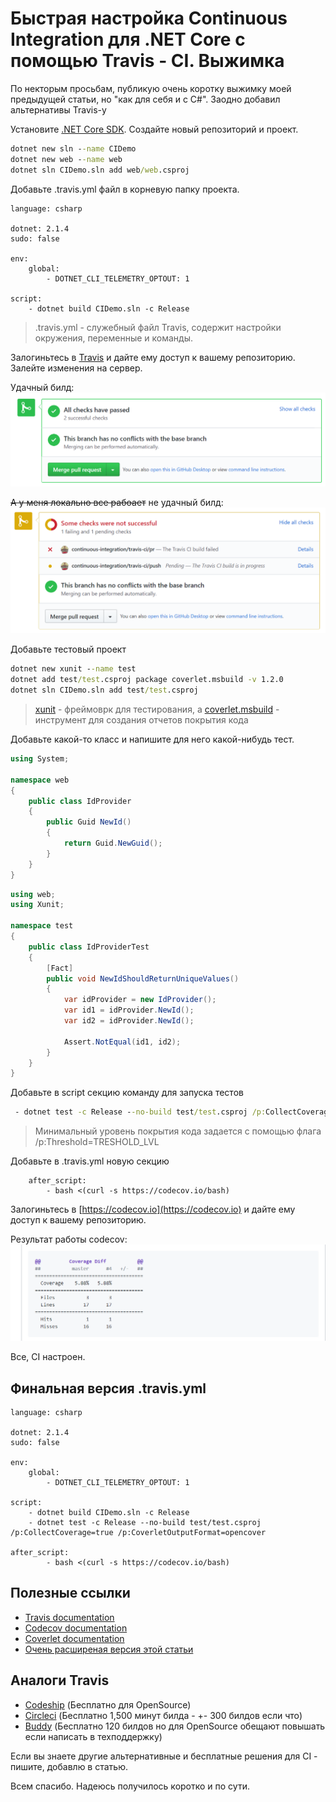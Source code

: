 # Быстрая настройка Continuous Integration для .NET Core c помощью Travis - CI. Выжимка

По некторым просьбам, публикую очень коротку выжимку моей предыдущей статьи, но "как для себя и c C#".
Заодно добавил альтернативы Travis-у

<cut/>

Установите [.NET Core SDK](https://www.microsoft.com/net/). Создайте новый репозиторий и проект.

```cmd
dotnet new sln --name CIDemo
dotnet new web --name web
dotnet sln CIDemo.sln add web/web.csproj
```

Добавьте .travis.yml файл в корневую папку проекта.

``` text
language: csharp

dotnet: 2.1.4
sudo: false

env:
    global:
        - DOTNET_CLI_TELEMETRY_OPTOUT: 1

script:
    - dotnet build CIDemo.sln -c Release
```

> .travis.yml - служебный файл Travis, содержит настройки окружения, переменные и команды.

Залогиньтесь в [Travis](https://travis-ci.org/) и дайте ему доступ к вашему репозиторию. Залейте изменения на сервер.

Удачный билд:
![Travis ok image](https://raw.githubusercontent.com/Drag13/articles/master/DotnetCI/imgs/TravisBuildSuccess.PNG)

~~А у меня локально все рабоает~~ не удачный билд:
![Travis failed image](https://raw.githubusercontent.com/Drag13/articles/master/DotnetCI/imgs/TravisBuildFailed.PNG)

Добавьте тестовый проект

```cmd
dotnet new xunit --name test
dotnet add test/test.csproj package coverlet.msbuild -v 1.2.0
dotnet sln CIDemo.sln add test/test.csproj
```

> [xunit](https://xunit.github.io/) - фреймоврк для тестирования, а [coverlet.msbuild](https://github.com/tonerdo/coverlet/blob/master/README.md) - инструмент для создания отчетов покрытия кода

Добавьте какой-то класс и напишите для него какой-нибудь тест.

<spoiler title="Например: ">

```c#
using System;

namespace web
{
    public class IdProvider
    {
        public Guid NewId()
        {
            return Guid.NewGuid();
        }
    }
}
```

```c#
using web;
using Xunit;

namespace test
{
    public class IdProviderTest
    {
        [Fact]
        public void NewIdShouldReturnUniqueValues()
        {
            var idProvider = new IdProvider();
            var id1 = idProvider.NewId();
            var id2 = idProvider.NewId();

            Assert.NotEqual(id1, id2);
        }
    }
}
```

</spoiler>

Добавьте в script секцию команду для запуска тестов

```cmd
 - dotnet test -c Release --no-build test/test.csproj /p:CollectCoverage=true /p:CoverletOutputFormat=opencover
```

> Минимальный уровень покрытия кода задается с помощью флага /p:Threshold=TRESHOLD_LVL

Добавьте в .travis.yml новую секцию

```text
    after_script:
        - bash <(curl -s https://codecov.io/bash)
```

Залогиньтесь в [https://codecov.io](https://codecov.io) и дайте ему доступ к вашему репозиторию.

Результат работы codecov:
![Codecov report image](https://raw.githubusercontent.com/Drag13/articles/master/DotnetCI/imgs/CoverageReportSmall.png)

Все, CI настроен.

## Финальная версия .travis.yml

```text
language: csharp

dotnet: 2.1.4
sudo: false

env:
    global:
        - DOTNET_CLI_TELEMETRY_OPTOUT: 1

script:
    - dotnet build CIDemo.sln -c Release
    - dotnet test -c Release --no-build test/test.csproj /p:CollectCoverage=true /p:CoverletOutputFormat=opencover

after_script:
        - bash <(curl -s https://codecov.io/bash)
```

## Полезные ссылки

* [Travis documentation](https://docs.travis-ci.com/)
* [Codecov documentation](https://docs.codecov.io/docs)
* [Coverlet documentation](https://github.com/tonerdo/coverlet/blob/master/README.md)
* [Очень расширеная версия этой статьи](https://habr.com/post/354682/)

## Аналоги Travis

* [Codeship](https://codeship.com/pricing) (Бесплатно для OpenSource)
* [Circleci](http://circleci.com/pricing/) (Бесплатно 1,500 минут билда - +- 300 билдов если что)
* [Buddy](https://buddy.works/pricing) (Бесплатно 120 билдов но для OpenSource обещают повышать если написать в техподдержку)

Если вы знаете другие альтернативные и бесплатные решения для CI - пишите, добавлю в статью.

Всем спасибо. Надеюсь получилось коротко и по сути.